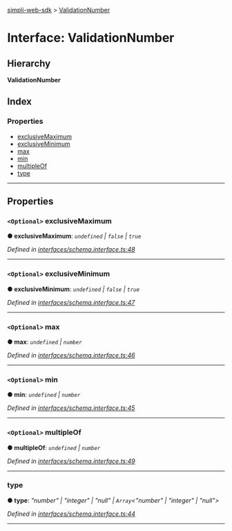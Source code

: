 [simpli-web-sdk](../README.md) > [ValidationNumber](../interfaces/validationnumber.md)

# Interface: ValidationNumber

## Hierarchy

**ValidationNumber**

## Index

### Properties

* [exclusiveMaximum](validationnumber.md#exclusivemaximum)
* [exclusiveMinimum](validationnumber.md#exclusiveminimum)
* [max](validationnumber.md#max)
* [min](validationnumber.md#min)
* [multipleOf](validationnumber.md#multipleof)
* [type](validationnumber.md#type)

---

## Properties

<a id="exclusivemaximum"></a>

### `<Optional>` exclusiveMaximum

**● exclusiveMaximum**: *`undefined` \| `false` \| `true`*

*Defined in [interfaces/schema.interface.ts:48](https://github.com/simplitech/simpli-web-sdk/blob/4ed922b/src/interfaces/schema.interface.ts#L48)*

___
<a id="exclusiveminimum"></a>

### `<Optional>` exclusiveMinimum

**● exclusiveMinimum**: *`undefined` \| `false` \| `true`*

*Defined in [interfaces/schema.interface.ts:47](https://github.com/simplitech/simpli-web-sdk/blob/4ed922b/src/interfaces/schema.interface.ts#L47)*

___
<a id="max"></a>

### `<Optional>` max

**● max**: *`undefined` \| `number`*

*Defined in [interfaces/schema.interface.ts:46](https://github.com/simplitech/simpli-web-sdk/blob/4ed922b/src/interfaces/schema.interface.ts#L46)*

___
<a id="min"></a>

### `<Optional>` min

**● min**: *`undefined` \| `number`*

*Defined in [interfaces/schema.interface.ts:45](https://github.com/simplitech/simpli-web-sdk/blob/4ed922b/src/interfaces/schema.interface.ts#L45)*

___
<a id="multipleof"></a>

### `<Optional>` multipleOf

**● multipleOf**: *`undefined` \| `number`*

*Defined in [interfaces/schema.interface.ts:49](https://github.com/simplitech/simpli-web-sdk/blob/4ed922b/src/interfaces/schema.interface.ts#L49)*

___
<a id="type"></a>

###  type

**● type**: *"number" \| "integer" \| "null" \| `Array`<"number" \| "integer" \| "null">*

*Defined in [interfaces/schema.interface.ts:44](https://github.com/simplitech/simpli-web-sdk/blob/4ed922b/src/interfaces/schema.interface.ts#L44)*

___

